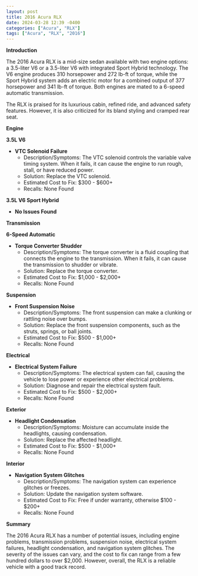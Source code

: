 ```yaml
---
layout: post
title: 2016 Acura RLX
date: 2024-03-28 12:39 -0400
categories: ["Acura", "RLX"]
tags: ["Acura", "RLX", "2016"]
---
```

**Introduction**

The 2016 Acura RLX is a mid-size sedan available with two engine options: a 3.5-liter V6 or a 3.5-liter V6 with integrated Sport Hybrid technology. The V6 engine produces 310 horsepower and 272 lb-ft of torque, while the Sport Hybrid system adds an electric motor for a combined output of 377 horsepower and 341 lb-ft of torque. Both engines are mated to a 6-speed automatic transmission.

The RLX is praised for its luxurious cabin, refined ride, and advanced safety features. However, it is also criticized for its bland styling and cramped rear seat.

**Engine**

**3.5L V6**

* **VTC Solenoid Failure**
  * Description/Symptoms: The VTC solenoid controls the variable valve timing system. When it fails, it can cause the engine to run rough, stall, or have reduced power.
  * Solution: Replace the VTC solenoid.
  * Estimated Cost to Fix: $300 - $600+
  * Recalls: None Found

**3.5L V6 Sport Hybrid**

* **No Issues Found**

**Transmission**

**6-Speed Automatic**

* **Torque Converter Shudder**
  * Description/Symptoms: The torque converter is a fluid coupling that connects the engine to the transmission. When it fails, it can cause the transmission to shudder or vibrate.
  * Solution: Replace the torque converter.
  * Estimated Cost to Fix: $1,000 - $2,000+
  * Recalls: None Found

**Suspension**

* **Front Suspension Noise**
  * Description/Symptoms: The front suspension can make a clunking or rattling noise over bumps.
  * Solution: Replace the front suspension components, such as the struts, springs, or ball joints.
  * Estimated Cost to Fix: $500 - $1,000+
  * Recalls: None Found

**Electrical**

* **Electrical System Failure**
  * Description/Symptoms: The electrical system can fail, causing the vehicle to lose power or experience other electrical problems.
  * Solution: Diagnose and repair the electrical system fault.
  * Estimated Cost to Fix: $500 - $2,000+
  * Recalls: None Found

**Exterior**

* **Headlight Condensation**
  * Description/Symptoms: Moisture can accumulate inside the headlights, causing condensation.
  * Solution: Replace the affected headlight.
  * Estimated Cost to Fix: $500 - $1,000+
  * Recalls: None Found

**Interior**

* **Navigation System Glitches**
  * Description/Symptoms: The navigation system can experience glitches or freezes.
  * Solution: Update the navigation system software.
  * Estimated Cost to Fix: Free if under warranty, otherwise $100 - $200+
  * Recalls: None Found

**Summary**

The 2016 Acura RLX has a number of potential issues, including engine problems, transmission problems, suspension noise, electrical system failures, headlight condensation, and navigation system glitches. The severity of the issues can vary, and the cost to fix can range from a few hundred dollars to over $2,000. However, overall, the RLX is a reliable vehicle with a good track record.
